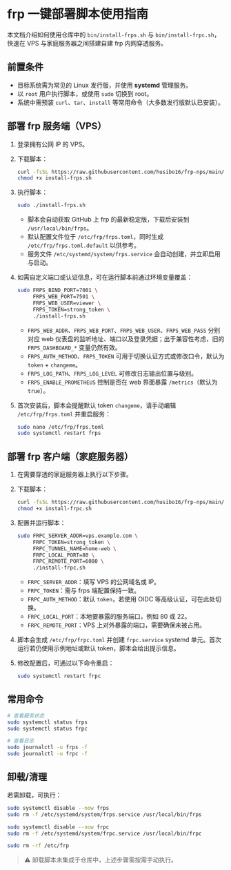 # frp 一键部署脚本使用指南

本文档介绍如何使用仓库中的 `bin/install-frps.sh` 与 `bin/install-frpc.sh`，快速在 VPS 与家庭服务器之间搭建自建 frp 内网穿透服务。

## 前置条件

- 目标系统需为常见的 Linux 发行版，并使用 **systemd** 管理服务。
- 以 `root` 用户执行脚本，或使用 `sudo` 切换到 root。
- 系统中需预装 `curl`、`tar`、`install` 等常用命令（大多数发行版默认已安装）。

## 部署 frp 服务端（VPS）

1. 登录拥有公网 IP 的 VPS。
2. 下载脚本：

   ```bash
   curl -fsSL https://raw.githubusercontent.com/husibo16/frp-nps/main/bin/install-frps.sh -o install-frps.sh
   chmod +x install-frps.sh
   ```

3. 执行脚本：

   ```bash
   sudo ./install-frps.sh
   ```

   - 脚本会自动获取 GitHub 上 frp 的最新稳定版，下载后安装到 `/usr/local/bin/frps`。
   - 默认配置文件位于 `/etc/frp/frps.toml`，同时生成 `/etc/frp/frps.toml.default` 以供参考。
   - 服务文件 `/etc/systemd/system/frps.service` 会自动创建，并立即启用与启动。

4. 如需自定义端口或认证信息，可在运行脚本前通过环境变量覆盖：

   ```bash
   sudo FRPS_BIND_PORT=7001 \
        FRPS_WEB_PORT=7501 \
        FRPS_WEB_USER=viewer \
        FRPS_TOKEN=strong_token \
        ./install-frps.sh
   ```

   - `FRPS_WEB_ADDR`、`FRPS_WEB_PORT`、`FRPS_WEB_USER`、`FRPS_WEB_PASS` 分别对应 web 仪表盘的监听地址、端口以及登录凭据；出于兼容性考虑，旧的 `FRPS_DASHBOARD_*` 变量仍然有效。
   - `FRPS_AUTH_METHOD`、`FRPS_TOKEN` 可用于切换认证方式或修改口令，默认为 `token` + `changeme`。
   - `FRPS_LOG_PATH`、`FRPS_LOG_LEVEL` 可修改日志输出位置与级别。
   - `FRPS_ENABLE_PROMETHEUS` 控制是否在 web 界面暴露 `/metrics`（默认为 `true`）。

5. 首次安装后，脚本会提醒默认 token `changeme`，请手动编辑 `/etc/frp/frps.toml` 并重启服务：

   ```bash
   sudo nano /etc/frp/frps.toml
   sudo systemctl restart frps
   ```

## 部署 frp 客户端（家庭服务器）

1. 在需要穿透的家庭服务器上执行以下步骤。
2. 下载脚本：

   ```bash
   curl -fsSL https://raw.githubusercontent.com/husibo16/frp-nps/main/bin/install-frpc.sh -o install-frpc.sh
   chmod +x install-frpc.sh
   ```

3. 配置并运行脚本：

   ```bash
   sudo FRPC_SERVER_ADDR=vps.example.com \
        FRPC_TOKEN=strong_token \
        FRPC_TUNNEL_NAME=home-web \
        FRPC_LOCAL_PORT=80 \
        FRPC_REMOTE_PORT=6080 \
        ./install-frpc.sh
   ```

   - `FRPC_SERVER_ADDR`：填写 VPS 的公网域名或 IP。
   - `FRPC_TOKEN`：需与 frps 端配置保持一致。
   - `FRPC_AUTH_METHOD`：默认 `token`，若使用 OIDC 等高级认证，可在此处切换。
   - `FRPC_LOCAL_PORT`：本地要暴露的服务端口，例如 80 或 22。
   - `FRPC_REMOTE_PORT`：VPS 上对外暴露的端口，需要确保未被占用。

4. 脚本会生成 `/etc/frp/frpc.toml` 并创建 `frpc.service` systemd 单元。首次运行若仍使用示例地址或默认 token，脚本会给出提示信息。

5. 修改配置后，可通过以下命令重启：

   ```bash
   sudo systemctl restart frpc
   ```

## 常用命令

```bash
# 查看服务状态
sudo systemctl status frps
sudo systemctl status frpc

# 查看日志
sudo journalctl -u frps -f
sudo journalctl -u frpc -f
```

## 卸载/清理

若需卸载，可执行：

```bash
sudo systemctl disable --now frps
sudo rm -f /etc/systemd/system/frps.service /usr/local/bin/frps

sudo systemctl disable --now frpc
sudo rm -f /etc/systemd/system/frpc.service /usr/local/bin/frpc

sudo rm -rf /etc/frp
```

> ⚠️ 卸载脚本未集成于仓库中，上述步骤需按需手动执行。

